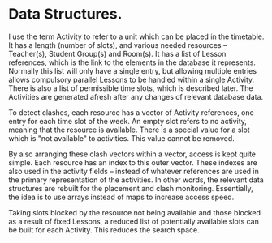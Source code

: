 # Data Structures.

I use the term Activity to refer to a unit which can be placed in the timetable. It has a length (number of slots), and various needed resources – Teacher(s), Student Group(s) and Room(s). It has a list of Lesson references, which is the link to the elements in the database it represents. Normally this list will only have a single entry, but allowing multiple entries allows compulsory parallel Lessons to be handled within a single Activity. There is also a list of permissible time slots, which is described later. The Activities are generated afresh after any changes of relevant database data.

To detect clashes, each resource has a vector of Activity references, one entry for each time slot of the week. An empty slot refers to no activity, meaning that the resource is available. There is a special value for a slot which is "not available" to activities. This value cannot be removed.

By also arranging these clash vectors within a vector, access is kept quite simple. Each resource has an index to this outer vector. These indexes are also used in the activity fields – instead of whatever references are used in the primary representation of the activities. In other words, the relevant data structures are rebuilt for the placement and clash monitoring. Essentially, the idea is to use arrays instead of maps to increase access speed.

Taking slots blocked by the resource not being available and those blocked as a result of fixed Lessons, a reduced list of potentially available slots can be built for each Activity. This reduces the search space.
